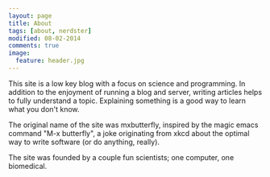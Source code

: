 ```yaml
---
layout: page
title: About
tags: [about, nerdster]
modified: 08-02-2014
comments: true
image:
  feature: header.jpg
---
```


This site is a low key blog with a focus on science and programming. In addition to the enjoyment of running a blog and server, writing articles helps to fully understand a topic. Explaining something is a good way to learn what you don't know.

The original name of the site was mxbutterfly, inspired by the magic emacs command "M-x butterfly", a joke originating from xkcd about the optimal way to write software (or do anything, really).

The site was founded by a couple fun scientists; one computer, one biomedical.
